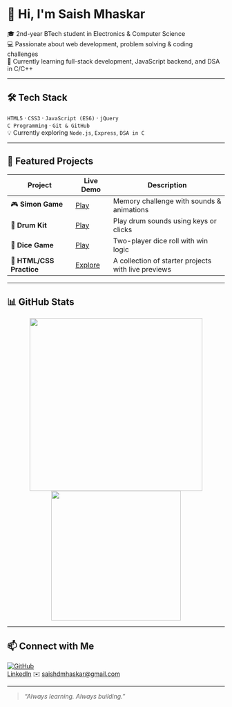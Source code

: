 # 👋 Hi, I'm Saish Mhaskar

🎓 2nd-year BTech student in Electronics & Computer Science  
💻 Passionate about web development, problem solving & coding challenges  
🚀 Currently learning full-stack development, JavaScript backend, and DSA in C/C++

---

## 🛠️ Tech Stack

`HTML5` · `CSS3` · `JavaScript (ES6)` · `jQuery`  
`C Programming` · `Git & GitHub`  
💡 Currently exploring `Node.js`, `Express`, `DSA in C`

---

## 📂 Featured Projects

| Project | Live Demo | Description |
|--------|-----------|-------------|
| 🎮 **Simon Game** | [Play](https://saish-mhaskar.github.io/Simon-Game/) | Memory challenge with sounds & animations |
| 🥁 **Drum Kit** | [Play](https://saish-mhaskar.github.io/Drum-Kit/) | Play drum sounds using keys or clicks |
| 🎲 **Dice Game** | [Play](https://saish-mhaskar.github.io/Dice/) | Two-player dice roll with win logic |
| 📂 **HTML/CSS Practice** | [Explore](https://saish-mhaskar.github.io/Early-HTML-CSS-Work/) | A collection of starter projects with live previews |

---

## 📊 GitHub Stats

<p align="center">
  <img src="https://github-readme-stats.vercel.app/api?username=Saish-Mhaskar&show_icons=true&theme=github_dark" width="400"/>
  <img src="https://github-readme-stats.vercel.app/api/top-langs/?username=Saish-Mhaskar&layout=compact&theme=github_dark" width="300"/>
</p>

---

## 📫 Connect with Me

[![GitHub](https://img.shields.io/badge/-GitHub-black?logo=github&style=flat)](https://github.com/Saish-Mhaskar)  
[LinkedIn](https://www.linkedin.com/in/saish-mhaskar-847a84339/) 
✉️ saishdmhaskar@gmail.com

---

> *“Always learning. Always building.”*
